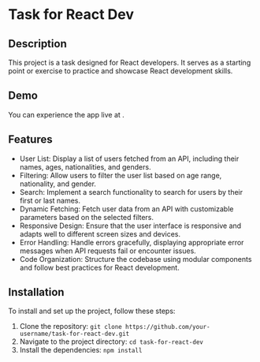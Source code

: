# Task for React Dev

## Description
This project is a task designed for React developers. It serves as a starting point or exercise to practice and showcase React development skills.

## Demo

You can experience the app live at []().

## Features

- User List: Display a list of users fetched from an API, including their names, ages, nationalities, and genders.
- Filtering: Allow users to filter the user list based on age range, nationality, and gender.
- Search: Implement a search functionality to search for users by their first or last names.
- Dynamic Fetching: Fetch user data from an API with customizable parameters based on the selected filters.
- Responsive Design: Ensure that the user interface is responsive and adapts well to different screen sizes and devices.
- Error Handling: Handle errors gracefully, displaying appropriate error messages when API requests fail or encounter issues.
- Code Organization: Structure the codebase using modular components and follow best practices for React development.


## Installation
To install and set up the project, follow these steps:

1. Clone the repository: `git clone https://github.com/your-username/task-for-react-dev.git`
2. Navigate to the project directory: `cd task-for-react-dev`
3. Install the dependencies: `npm install`